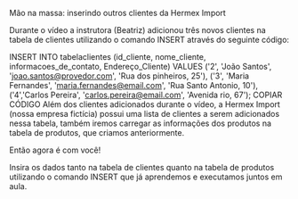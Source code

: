 Mão na massa: inserindo outros clientes da Hermex Import

Durante o vídeo a instrutora (Beatriz) adicionou três novos clientes na tabela de clientes utilizando o comando INSERT através do seguinte código:

INSERT INTO tabelaclientes
(id_cliente,
 nome_cliente,
 informacoes_de_contato,
 Endereço_Cliente)
 VALUES
 ('2', 'João Santos', 'joao.santos@provedor.com', 'Rua dos pinheiros, 25'),
 ('3', 'Maria Fernandes', 'maria.fernandes@email.com', 'Rua Santo Antonio, 10'),
 ('4','Carlos Pereira', 'carlos.pereira@email.com', 'Avenida rio, 67');
COPIAR CÓDIGO
Além dos clientes adicionados durante o vídeo, a Hermex Import (nossa empresa fictícia) possui uma lista de clientes a serem adicionados nessa tabela, também iremos carregar as informações dos produtos na tabela de produtos, que criamos anteriormente.

Então agora é com você!

Insira os dados tanto na tabela de clientes quanto na tabela de produtos utilizando o comando INSERT que já aprendemos e executamos juntos em aula.
